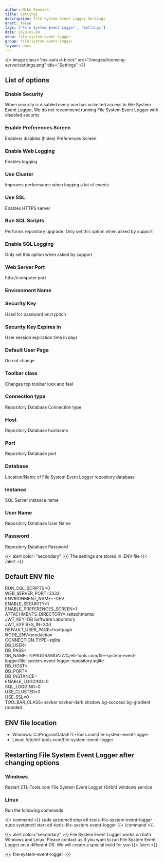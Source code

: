 ```yaml
---
author: Mike Rewnick
title: Settings
description: File System Event Logger Settings
draft: false
tags: ['File System Event Logger', 'Settings']
date: 2023-05-08
menu: file-system-event-logger
group: file-system-event-logger
layout: docs
---
```


{{< image class="mx-auto d-block"  src="/images/licensing-server/settings.png" title="Settings" >}}

## List of options

### Enable Security

When security is disabled every one has unlimited access to File System Event Logger, We do not recommend running File System Event Logger with disabled security

### Enable Preferences Screen

Enables/ disables (hides) Preferences Screen

### Enable Web Logging

Enables logging

### Use Cluster

Improves performance when logging a lot of events

### Use SSL

Enables HTTPS server

### Run SQL Scripts

Performs repository upgrade. Only set this option when asked by support

### Enable SQL Logging

Only set this option when asked by support

### Web Server Port

http://computer:port

### Environment Name

### Security Key

Used for password encryption

### Security Key Expires In

User session expiration time in days

### Default User Page

Do not change

### Toolbar class

Changes top toolbar look and feel

### Connection type

Repository Database Connection type

### Host

Repository Database hostname

### Port

Repository Database port

### Database

Location/Name of File System Event Logger repository database

### Instance

SQL Server instance name

### User Name

Repository Database User Name

### Password

Repository Database Password

{{< alert color="secondary" >}}
The settings are stored in .ENV file
{{< /alert >}}

## Default ENV file

RUN_SQL_SCRIPTS=0\
WEB_SERVER_PORT=3333\
ENVIRONMENT_NAME=-DEV\
ENABLE_SECURITY=1\
ENABLE_PREFERENCES_SCREEN=1\
ATTACHMENTS_DIRECTORY=./attachments/\
JWT_KEY=DB Software Laboratory\
JWT_EXPIRES_IN=30d\
DEFAULT_USER_PAGE=frontpage\
NODE_ENV=production\
CONNECTION_TYPE=sqlite\
DB_USER=\
DB_PASS=\
DB_NAME=%PROGRAMDATA%/etl-tools.com/file-system-event-logger/file-system-event-logger-repository.sqlite\
DB_HOST=\
DB_PORT=\
DB_INSTANCE=\
ENABLE_LOGGING=0\
SQL_LOGGING=0\
USE_CLUSTER=0\
USE_SSL=0\
TOOLBAR_CLASS=navbar navbar-dark shadow bg-success bg-gradient rounded

## ENV file location

- Windows: C:\ProgramData\ETL-Tools.com\file-system-event-logger
- Linux: /etc/etl-tools.com/file-system-event-logger

## Restarting File System Event Logger after changing options

### Windows

Restart ETL-Tools.com File System Event Logger (64bit) windows service

### Linux

Run the following commands

{{< command >}}
sudo systemctl stop etl-tools-file-system-event-logger
sudo systemctl start etl-tools-file-system-event-logger
{{< /command >}}

{{< alert color="secondary" >}}
File System Event Logger works on both Windows and Linux. Please contact us if you want to run File System Event Logger on a different OS. We will create a special build for you
{{< /alert >}}

{{< file-system-event-logger >}}
